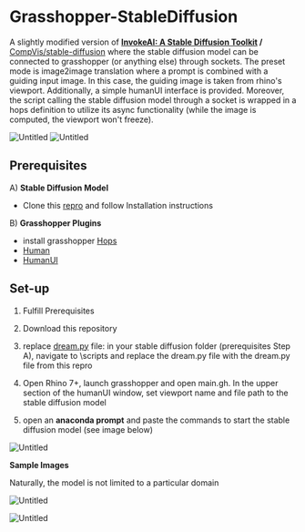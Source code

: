 # Grasshopper-StableDiffusion

A slightly modified version of **[InvokeAI: A Stable Diffusion Toolkit](https://github.com/invoke-ai/InvokeAI) /** [CompVis/stable-diffusion](https://github.com/CompVis/stable-diffusion) where the stable diffusion model can be connected to grasshopper (or anything else) through sockets. 
The preset mode is image2image translation where a prompt is combined with a guiding input image. In this case, the guiding image is taken from rhino's viewport.
Additionally, a simple humanUI interface is provided. Moreover, the script calling the stable diffusion model through a socket is wrapped in a hops definition to utilize its async functionality (while the image is computed, the viewport won't freeze). 

![Untitled](https://github.com/SerjoschDuering/Grasshopper-StableDiffusion/raw/main/images/Untitled.png)
![Untitled](https://github.com/SerjoschDuering/Grasshopper-StableDiffusion/raw/main/images/spcow.PNG)
## Prerequisites

A) **Stable Diffusion Model**

- Clone this [repro](https://github.com/invoke-ai/InvokeAI) and follow Installation instructions

B) **Grasshopper Plugins**

- install grasshopper [Hops](https://developer.rhino3d.com/guides/compute/hops-component/)
- [Human](https://www.food4rhino.com/en/app/human)
- [HumanUI](https://www.food4rhino.com/en/app/human-ui)

## Set-up

1. Fulfill Prerequisites
2. Download this repository
3. replace [dream.py](http://dream.py) file:
in your stable diffusion folder (prerequisites Step A), navigate to 
\scripts and replace the dream.py file with the dream.py file from this repro

1. Open Rhino 7+, launch grasshopper and open main.gh.
In the upper section of the humanUI window, set viewport name and file path to the stable diffusion model
2. open an **anaconda prompt**  and paste the commands to start the stable diffusion model (see image below)

![Untitled](https://github.com/SerjoschDuering/Grasshopper-StableDiffusion/raw/main/images/Untitled%201.png)

**Sample Images** 

Naturally, the model is not limited to a particular domain

![Untitled](https://github.com/SerjoschDuering/Grasshopper-StableDiffusion/raw/main/images/Untitled%202.png)

![Untitled](https://github.com/SerjoschDuering/Grasshopper-StableDiffusion/raw/main/images/Untitled%203.png)

